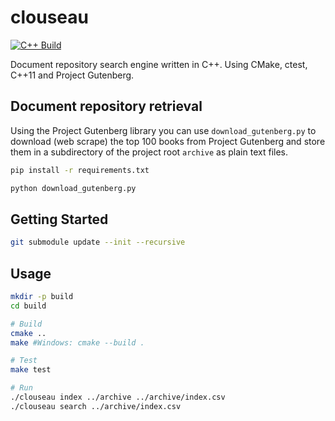 # clouseau

[![C++ Build](https://github.com/Darragh-Grealish/clouseau/actions/workflows/build.yml/badge.svg)](https://github.com/Darragh-Grealish/clouseau/actions/workflows/build.yml)

Document repository search engine written in C++.
Using CMake, ctest, C++11 and Project Gutenberg.

## Document repository retrieval

Using the Project Gutenberg library you can use `download_gutenberg.py` to download (web scrape) the top 100 books from Project Gutenberg and store them in a subdirectory of the project root `archive` as plain text files.

```bash
pip install -r requirements.txt

python download_gutenberg.py
```

## Getting Started

```bash
git submodule update --init --recursive
```

## Usage

```bash
mkdir -p build
cd build

# Build
cmake ..
make #Windows: cmake --build .

# Test
make test

# Run
./clouseau index ../archive ../archive/index.csv
./clouseau search ../archive/index.csv

```

